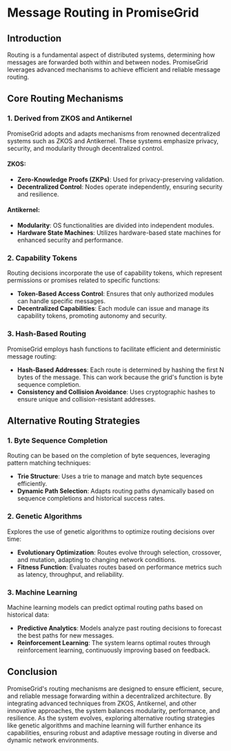 # Message Routing in PromiseGrid

## Introduction

Routing is a fundamental aspect of distributed systems, determining how messages are forwarded both within and between nodes. PromiseGrid leverages advanced mechanisms to achieve efficient and reliable message routing.

## Core Routing Mechanisms

### 1. Derived from ZKOS and Antikernel

PromiseGrid adopts and adapts mechanisms from renowned decentralized systems such as ZKOS and Antikernel. These systems emphasize privacy, security, and modularity through decentralized control.

#### ZKOS:
- **Zero-Knowledge Proofs (ZKPs)**: Used for privacy-preserving validation.
- **Decentralized Control**: Nodes operate independently, ensuring security and resilience.

#### Antikernel:
- **Modularity**: OS functionalities are divided into independent modules.
- **Hardware State Machines**: Utilizes hardware-based state machines for enhanced security and performance.

### 2. Capability Tokens

Routing decisions incorporate the use of capability tokens, which represent permissions or promises related to specific functions:

- **Token-Based Access Control**: Ensures that only authorized modules can handle specific messages.
- **Decentralized Capabilities**: Each module can issue and manage its capability tokens, promoting autonomy and security.

### 3. Hash-Based Routing

PromiseGrid employs hash functions to facilitate efficient and deterministic message routing:

- **Hash-Based Addresses**: Each route is determined by hashing the first N bytes of the message.  This can work because the grid's function is byte sequence completion.
- **Consistency and Collision Avoidance**: Uses cryptographic hashes to ensure unique and collision-resistant addresses.


## Alternative Routing Strategies

### 1. Byte Sequence Completion

Routing can be based on the completion of byte sequences, leveraging pattern matching techniques:

- **Trie Structure**: Uses a trie to manage and match byte sequences efficiently.
- **Dynamic Path Selection**: Adapts routing paths dynamically based on sequence completions and historical success rates.

### 2. Genetic Algorithms

Explores the use of genetic algorithms to optimize routing decisions over time:

- **Evolutionary Optimization**: Routes evolve through selection, crossover, and mutation, adapting to changing network conditions.
- **Fitness Function**: Evaluates routes based on performance metrics such as latency, throughput, and reliability.

### 3. Machine Learning

Machine learning models can predict optimal routing paths based on historical data:

- **Predictive Analytics**: Models analyze past routing decisions to forecast the best paths for new messages.
- **Reinforcement Learning**: The system learns optimal routes through reinforcement learning, continuously improving based on feedback.

## Conclusion

PromiseGrid's routing mechanisms are designed to ensure efficient, secure, and reliable message forwarding within a decentralized architecture. By integrating advanced techniques from ZKOS, Antikernel, and other innovative approaches, the system balances modularity, performance, and resilience. As the system evolves, exploring alternative routing strategies like genetic algorithms and machine learning will further enhance its capabilities, ensuring robust and adaptive message routing in diverse and dynamic network environments.
